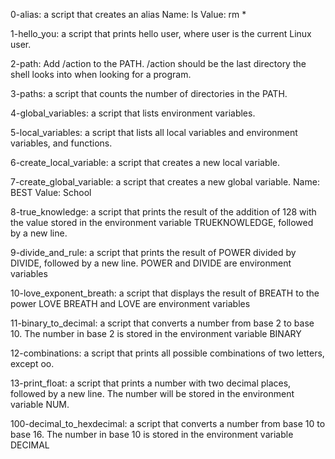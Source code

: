 0-alias: a script that creates an alias
    Name: ls
    Value: rm *

1-hello_you: a script that prints hello user, where user is the current Linux user.

2-path: Add /action to the PATH. /action should be the last directory the shell looks into when looking for a program.

3-paths: a script that counts the number of directories in the PATH.

4-global_variables:  a script that lists environment variables.

5-local_variables: a script that lists all local variables and environment variables, and functions.

6-create_local_variable: a script that creates a new local variable.

7-create_global_variable: a script that creates a new global variable.
    Name: BEST
    Value: School

8-true_knowledge: a script that prints the result of the addition of 128 with the value stored in the environment variable TRUEKNOWLEDGE, followed by a new line.

9-divide_and_rule: a script that prints the result of POWER divided by DIVIDE, followed by a new line.
POWER and DIVIDE are environment variables

10-love_exponent_breath: a script that displays the result of BREATH to the power LOVE
BREATH and LOVE are environment variables

11-binary_to_decimal: a script that converts a number from base 2 to base 10.
    The number in base 2 is stored in the environment variable BINARY

12-combinations: a script that prints all possible combinations of two letters, except oo.

13-print_float: a script that prints a number with two decimal places, followed by a new line.
The number will be stored in the environment variable NUM.

100-decimal_to_hexdecimal: a script that converts a number from base 10 to base 16.
    The number in base 10 is stored in the environment variable DECIMAL


